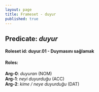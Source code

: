 ```yaml
---
layout: page
title: Frameset - duyur
published: true
---
```

<h2>Predicate: <i>duyur</i></h2>
<h4>Roleset id: duyur.01 - Duymasını sağlamak<br>
<h4>Roles:</h4>
<b>Arg-0</b>: <i>duyuran</i>  (NOM) <br>
<b>Arg-1</b>: <i>neyi duyurduğu</i>  (ACC) <br>
<b>Arg-2</b>: <i>kime / neye duyurduğu</i>  (DAT) <br>
